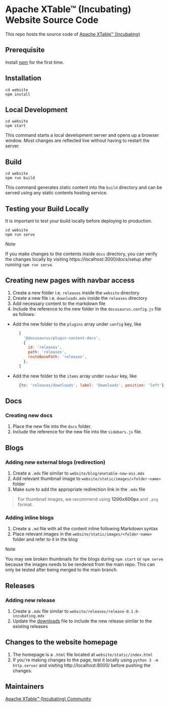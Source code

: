 <!--
 - Licensed to the Apache Software Foundation (ASF) under one
 - or more contributor license agreements.  See the NOTICE file
 - distributed with this work for additional information
 - regarding copyright ownership.  The ASF licenses this file
 - to you under the Apache License, Version 2.0 (the
 - "License"); you may not use this file except in compliance
 - with the License.  You may obtain a copy of the License at
 - 
 -     http://www.apache.org/licenses/LICENSE-2.0
 - 
 - Unless required by applicable law or agreed to in writing, software
 - distributed under the License is distributed on an "AS IS" BASIS,
 - WITHOUT WARRANTIES OR CONDITIONS OF ANY KIND, either express or implied.
 - See the License for the specific language governing permissions and 
 - limitations under the License.
-->

# Apache XTable™ (Incubating) Website Source Code

This repo hosts the source code of [Apache XTable™ (Incubating)](https://github.com/apache/incubator-xtable)

## Prerequisite

Install [npm](https://treehouse.github.io/installation-guides/mac/node-mac.html) for the first time.

## Installation

```console
cd website
npm install
```

## Local Development

```console
cd website
npm start
```

This command starts a local development server and opens up a browser window. 
Most changes are reflected live without having to restart the server.

## Build

```console
cd website
npm run build
```

This command generates static content into the `build` directory and can be served using any static contents hosting service.

## Testing your Build Locally
It is important to test your build locally before deploying to production.

```console
cd website
npm run serve
```
> [!NOTE]  
> If you make changes to the contents inside `docs` directory, you can verify the changes locally by visiting https://localhost:3000/docs/setup after running `npm run serve`. 

## Creating new pages with navbar access
1. Create a new folder i.e. `releases` inside the `website` directory
2. Create a new file i.e. `downloads.mdx` inside the `releases` directory
3. Add necessary content to the markdown file
4. Include the reference to the new folder in the `docusaurus.config.js` file as follows:
* Add the new folder to the `plugins` array under `config` key, like
```javascript
      [
        '@docusaurus/plugin-content-docs',
        {
          id: 'releases',
          path: 'releases',
          routeBasePath: 'releases',
        },
      ]
```
* Add the new folder to the `items` array under `navbar` key, like
```javascript
      {to: 'releases/downloads', label: 'Downloads', position: 'left'}
```

## Docs
### Creating new docs
1. Place the new file into the `docs` folder.
2. Include the reference for the new file into the `sidebars.js` file.

## Blogs
### Adding new external blogs (redirection)
1. Create a `.mdx` file similar to `website/blog/onetable-now-oss.mdx`
2. Add relevant thumbnail image to `website/static/images/<folder-name>` folder
3. Make sure to add the appropriate redirection link in the `.mdx` file
> For thumbnail images, we recommend using **1200x600px** and `.png` format.

### Adding inline blogs
1. Create a `.md` file with all the content inline following Markdown syntax
2. Place relevant images in the `website/static/images/<folder-name>` folder and refer to it in the blog

> [!NOTE]  
> You may see broken thumbnails for the blogs during `npm start` or `npm serve` because the images needs to be rendered from the main repo. This can only be tested after being merged to the main branch.

## Releases
### Adding new release
1. Create a `.mdx` file similar to `website/releases/release-0.1.0-incubating.mdx`
2. Update the [downloads](releases/downloads.mdx) file to include the new release similar to the existing releases

## Changes to the website homepage
1. The homepage is a `.html` file located at `website/static/index.html`
2. If you're making changes to the page, test it locally using `python 3 -m http.server` and visiting http://localhost:8000/ before pushing the changes.


## Maintainers
[Apache XTable™ (Incubating) Community](https://incubator.apache.org/projects/xtable.html)
